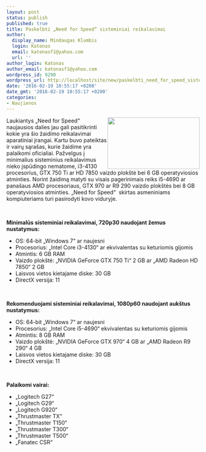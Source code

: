 ```yaml
---
layout: post
status: publish
published: true
title: Paskelbti „Need for Speed“ sisteminiai reikalavimai
author:
  display_name: Mindaugas Klumbis
  login: Katonas
  email: katonasf1@yahoo.com
  url: ''
author_login: Katonas
author_email: katonasf1@yahoo.com
wordpress_id: 9290
wordpress_url: http://localhost/site/new/paskelbti_need_for_speed_sisteminiai_reikalavimai/
date: '2016-02-19 10:55:17 +0200'
date_gmt: '2016-02-19 10:55:17 +0200'
categories:
- Naujienos
---
```

<p>
	<img alt="" src="http://technews.lt/userfiles/Need-for-Speed-7-635x357.jpg" style="width: 240px; height: 135px; float: right;" />Laukiantys &bdquo;Need for Speed&ldquo; naujausios dalies jau gali pasitikrinti kokie yra &scaron;io žaidimo reikalavimai aparatiniai įrangai. Kartu buvo pateiktas ir vairų sąra&scaron;as, kurie žaidime yra palaikomi oficialiai. Pažvelgus į minimalius sisteminius reikalavimus nieko įspūdingo nematome, i3-4130 procesorius, GTX 750 Ti ar HD 7850 vaizdo plok&scaron;tė bei 6 GB operatyviosios atminties. Norint žaidimą matyti su visais pagerinimais reiks i5-4690 ar pana&scaron;aus AMD procesoriaus, GTX 970 ar R9 290 vaizdo plok&scaron;tės bei 8 GB operatyviosios atminties. &bdquo;Need for Speed&ldquo; &nbsp;skirtas asmeniniams kompiuteriams turi pasirodyti kovo viduryje.</p>
<p>
	&nbsp;</p>
<p>
	<strong>Minimalūs sisteminiai reikalavimai, 720p30 naudojant žemus nustatymus:</strong></p>
<ul>
<li>
		OS: 64-bit &bdquo;Windows 7&ldquo; ar naujesni</li>
<li>
		Procesorius: &bdquo;Intel Core i3-4130&ldquo; ar ekvivalentas su keturiomis gijomis</li>
<li>
		Atmintis: 6 GB RAM</li>
<li>
		Vaizdo plok&scaron;tė: &bdquo;NVIDIA GeForce GTX 750 Ti&ldquo; 2 GB ar &bdquo;AMD Radeon HD 7850&ldquo; 2 GB</li>
<li>
		Laisvos vietos kietajame diske: 30 GB</li>
<li>
		DirectX versija: 11</li>
</ul>
<p>
	&nbsp;</p>
<p>
	<strong>Rekomenduojami sisteminiai reikalavimai, 1080p60 naudojant auk&scaron;tus nustatymus:</strong></p>
<ul>
<li>
		OS: 64-bit &bdquo;Windows 7&ldquo; ar naujesni</li>
<li>
		Procesorius: &bdquo;Intel Core i5-4690&ldquo; ekvivalentas su keturiomis gijomis</li>
<li>
		Atmintis: 8 GB RAM</li>
<li>
		Vaizdo plok&scaron;tė: &bdquo;NVIDIA GeForce GTX 970&ldquo; 4 GB ar &bdquo;AMD Radeon R9 290&ldquo; 4 GB</li>
<li>
		Laisvos vietos kietajame diske: 30 GB</li>
<li>
		DirectX versija: 11</li>
</ul>
<p>
	&nbsp;</p>
<p>
	<strong>Palaikomi vairai:</strong></p>
<ul>
<li>
		&bdquo;Logitech G27&ldquo;</li>
<li>
		&bdquo;Logitech G29&ldquo;</li>
<li>
		&bdquo;Logitech G920&ldquo;</li>
<li>
		&bdquo;Thrustmaster TX&ldquo;</li>
<li>
		&bdquo;Thrustmaster T150&ldquo;</li>
<li>
		&bdquo;Thrustmaster T300&ldquo;</li>
<li>
		&bdquo;Thrustmaster T500&ldquo;</li>
<li>
		&bdquo;Fanatec CSR&ldquo;</li>
</ul>
